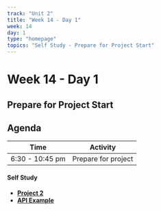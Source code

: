 ```yaml
---
track: "Unit 2"
title: "Week 14 - Day 1"
week: 14
day: 1
type: "homepage"
topics: "Self Study - Prepare for Project Start"
---
```



# Week 14 - Day 1 
## Prepare for Project Start

## Agenda
| Time  | Activity |
| ----- | ------ |
| 6:30 - 10:45 pm | Prepare for project |


#### Self Study
- [**Project 2**](/unit2/week-14/project-2)
- [**API Example**](/unit2/week-14/code)
